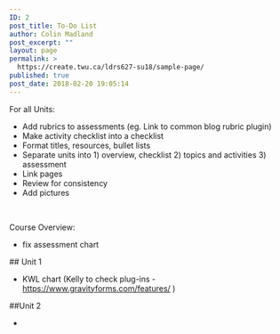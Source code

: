 ```yaml
---
ID: 2
post_title: To-Do List
author: Colin Madland
post_excerpt: ""
layout: page
permalink: >
  https://create.twu.ca/ldrs627-su18/sample-page/
published: true
post_date: 2018-02-20 19:05:14
---
```

For all Units:
<ul>
 	<li>Add rubrics to assessments (eg. Link to common blog rubric plugin)</li>
 	<li>Make activity checklist into a checklist</li>
 	<li>Format titles, resources, bullet lists</li>
 	<li>Separate units into 1) overview, checklist 2) topics and activities 3) assessment</li>
 	<li>Link pages</li>
 	<li>Review for consistency</li>
 	<li>Add pictures</li>
</ul>
&nbsp;

Course Overview:
<ul>
 	<li>fix assessment chart</li>
</ul>
## Unit 1

* KWL chart (Kelly to check plug-ins -https://www.gravityforms.com/features/ )

##Unit 2
<ul>
 	<li></li>
</ul>